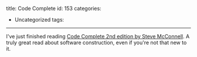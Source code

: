 title: Code Complete
id: 153
categories:
  - Uncategorized
tags:
---

I've just finished reading [Code Complete 2nd edition by Steve McConnell](http://amzn.com/0735619670%20). A truly great read about software construction, even if you're not that new to it.